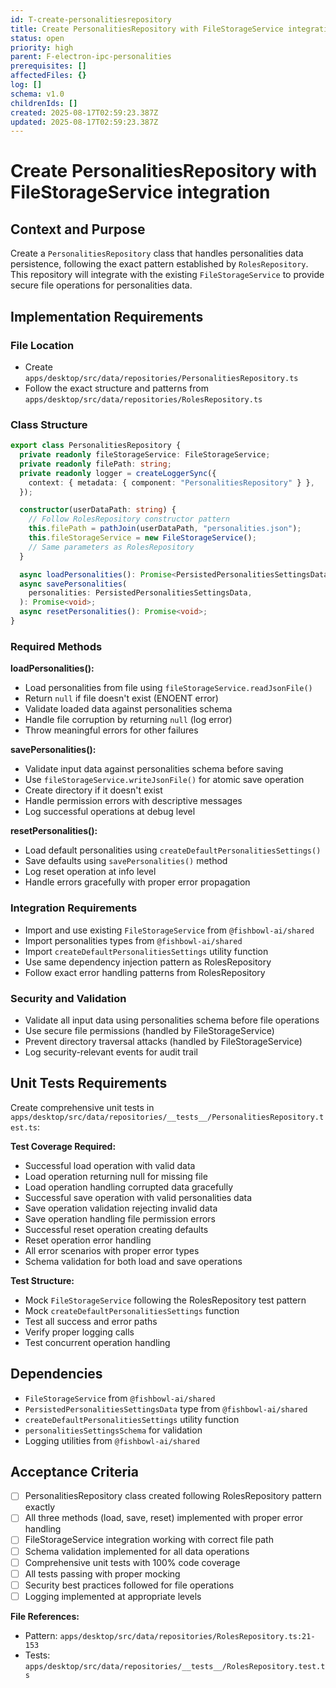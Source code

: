 ```yaml
---
id: T-create-personalitiesrepository
title: Create PersonalitiesRepository with FileStorageService integration
status: open
priority: high
parent: F-electron-ipc-personalities
prerequisites: []
affectedFiles: {}
log: []
schema: v1.0
childrenIds: []
created: 2025-08-17T02:59:23.387Z
updated: 2025-08-17T02:59:23.387Z
---
```


# Create PersonalitiesRepository with FileStorageService integration

## Context and Purpose

Create a `PersonalitiesRepository` class that handles personalities data persistence, following the exact pattern established by `RolesRepository`. This repository will integrate with the existing `FileStorageService` to provide secure file operations for personalities data.

## Implementation Requirements

### File Location

- Create `apps/desktop/src/data/repositories/PersonalitiesRepository.ts`
- Follow the exact structure and patterns from `apps/desktop/src/data/repositories/RolesRepository.ts`

### Class Structure

```typescript
export class PersonalitiesRepository {
  private readonly fileStorageService: FileStorageService;
  private readonly filePath: string;
  private readonly logger = createLoggerSync({
    context: { metadata: { component: "PersonalitiesRepository" } },
  });

  constructor(userDataPath: string) {
    // Follow RolesRepository constructor pattern
    this.filePath = pathJoin(userDataPath, "personalities.json");
    this.fileStorageService = new FileStorageService();
    // Same parameters as RolesRepository
  }

  async loadPersonalities(): Promise<PersistedPersonalitiesSettingsData | null>;
  async savePersonalities(
    personalities: PersistedPersonalitiesSettingsData,
  ): Promise<void>;
  async resetPersonalities(): Promise<void>;
}
```

### Required Methods

**loadPersonalities():**

- Load personalities from file using `fileStorageService.readJsonFile()`
- Return `null` if file doesn't exist (ENOENT error)
- Validate loaded data against personalities schema
- Handle file corruption by returning `null` (log error)
- Throw meaningful errors for other failures

**savePersonalities():**

- Validate input data against personalities schema before saving
- Use `fileStorageService.writeJsonFile()` for atomic save operation
- Create directory if it doesn't exist
- Handle permission errors with descriptive messages
- Log successful operations at debug level

**resetPersonalities():**

- Load default personalities using `createDefaultPersonalitiesSettings()`
- Save defaults using `savePersonalities()` method
- Log reset operation at info level
- Handle errors gracefully with proper error propagation

### Integration Requirements

- Import and use existing `FileStorageService` from `@fishbowl-ai/shared`
- Import personalities types from `@fishbowl-ai/shared`
- Import `createDefaultPersonalitiesSettings` utility function
- Use same dependency injection pattern as RolesRepository
- Follow exact error handling patterns from RolesRepository

### Security and Validation

- Validate all input data using personalities schema before file operations
- Use secure file permissions (handled by FileStorageService)
- Prevent directory traversal attacks (handled by FileStorageService)
- Log security-relevant events for audit trail

## Unit Tests Requirements

Create comprehensive unit tests in `apps/desktop/src/data/repositories/__tests__/PersonalitiesRepository.test.ts`:

**Test Coverage Required:**

- Successful load operation with valid data
- Load operation returning null for missing file
- Load operation handling corrupted data gracefully
- Successful save operation with valid personalities data
- Save operation validation rejecting invalid data
- Save operation handling file permission errors
- Successful reset operation creating defaults
- Reset operation error handling
- All error scenarios with proper error types
- Schema validation for both load and save operations

**Test Structure:**

- Mock `FileStorageService` following the RolesRepository test pattern
- Mock `createDefaultPersonalitiesSettings` function
- Test all success and error paths
- Verify proper logging calls
- Test concurrent operation handling

## Dependencies

- `FileStorageService` from `@fishbowl-ai/shared`
- `PersistedPersonalitiesSettingsData` type from `@fishbowl-ai/shared`
- `createDefaultPersonalitiesSettings` utility function
- `personalitiesSettingsSchema` for validation
- Logging utilities from `@fishbowl-ai/shared`

## Acceptance Criteria

- [ ] PersonalitiesRepository class created following RolesRepository pattern exactly
- [ ] All three methods (load, save, reset) implemented with proper error handling
- [ ] FileStorageService integration working with correct file path
- [ ] Schema validation implemented for all data operations
- [ ] Comprehensive unit tests with 100% code coverage
- [ ] All tests passing with proper mocking
- [ ] Security best practices followed for file operations
- [ ] Logging implemented at appropriate levels

**File References:**

- Pattern: `apps/desktop/src/data/repositories/RolesRepository.ts:21-153`
- Tests: `apps/desktop/src/data/repositories/__tests__/RolesRepository.test.ts`
